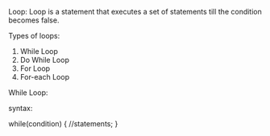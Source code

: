 Loop: Loop is a statement that executes a set of statements till the condition becomes false.


Types of loops: 

1. While Loop
2. Do While Loop
3. For Loop
4. For-each Loop



While Loop: 

syntax: 

while(condition) {
    //statements;
}